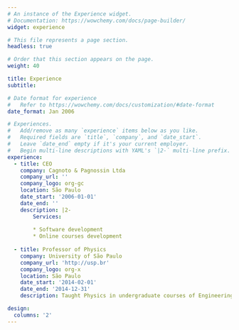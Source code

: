 ```yaml
---
# An instance of the Experience widget.
# Documentation: https://wowchemy.com/docs/page-builder/
widget: experience

# This file represents a page section.
headless: true

# Order that this section appears on the page.
weight: 40

title: Experience
subtitle:

# Date format for experience
#   Refer to https://wowchemy.com/docs/customization/#date-format
date_format: Jan 2006

# Experiences.
#   Add/remove as many `experience` items below as you like.
#   Required fields are `title`, `company`, and `date_start`.
#   Leave `date_end` empty if it's your current employer.
#   Begin multi-line descriptions with YAML's `|2-` multi-line prefix.
experience:
  - title: CEO
    company: Cagnoto & Pagnossin Ltda
    company_url: ''
    company_logo: org-gc
    location: São Paulo
    date_start: '2006-01-01'
    date_end: ''
    description: |2-
        Services:
        
        * Software development
        * Online courses development
        
  - title: Professor of Physics
    company: University of São Paulo
    company_url: 'http://usp.br'
    company_logo: org-x
    location: São Paulo
    date_start: '2014-02-01'
    date_end: '2014-12-31'
    description: Taught Physics in undergraduate courses of Engineering.

design:
  columns: '2'
---
```

